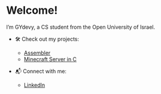 # Welcome! 

I’m GYdevy, a CS student from the Open University of Israel.

- 🛠️ Check out my projects:
  - [Assembler](https://github.com/GYdevy/Assembler20465)
  - [Minecraft Server in C](https://github.com/gyank/minecraftserverc)

- 📬 Connect with me:
  - [LinkedIn](https://www.linkedin.com/in/goshayankelzon/)
